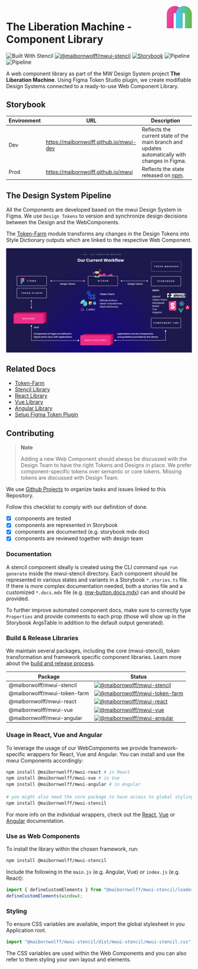 <img src="./mw_logo.png" alt="maibornwolff logo" align="right" height="60">

# The Liberation Machine - Component Library

![Built With Stencil](https://img.shields.io/badge/-Built%20With%20Stencil-16161d.svg?logo=data%3Aimage%2Fsvg%2Bxml%3Bbase64%2CPD94bWwgdmVyc2lvbj0iMS4wIiBlbmNvZGluZz0idXRmLTgiPz4KPCEtLSBHZW5lcmF0b3I6IEFkb2JlIElsbHVzdHJhdG9yIDE5LjIuMSwgU1ZHIEV4cG9ydCBQbHVnLUluIC4gU1ZHIFZlcnNpb246IDYuMDAgQnVpbGQgMCkgIC0tPgo8c3ZnIHZlcnNpb249IjEuMSIgaWQ9IkxheWVyXzEiIHhtbG5zPSJodHRwOi8vd3d3LnczLm9yZy8yMDAwL3N2ZyIgeG1sbnM6eGxpbms9Imh0dHA6Ly93d3cudzMub3JnLzE5OTkveGxpbmsiIHg9IjBweCIgeT0iMHB4IgoJIHZpZXdCb3g9IjAgMCA1MTIgNTEyIiBzdHlsZT0iZW5hYmxlLWJhY2tncm91bmQ6bmV3IDAgMCA1MTIgNTEyOyIgeG1sOnNwYWNlPSJwcmVzZXJ2ZSI%2BCjxzdHlsZSB0eXBlPSJ0ZXh0L2NzcyI%2BCgkuc3Qwe2ZpbGw6I0ZGRkZGRjt9Cjwvc3R5bGU%2BCjxwYXRoIGNsYXNzPSJzdDAiIGQ9Ik00MjQuNywzNzMuOWMwLDM3LjYtNTUuMSw2OC42LTkyLjcsNjguNkgxODAuNGMtMzcuOSwwLTkyLjctMzAuNy05Mi43LTY4LjZ2LTMuNmgzMzYuOVYzNzMuOXoiLz4KPHBhdGggY2xhc3M9InN0MCIgZD0iTTQyNC43LDI5Mi4xSDE4MC40Yy0zNy42LDAtOTIuNy0zMS05Mi43LTY4LjZ2LTMuNkgzMzJjMzcuNiwwLDkyLjcsMzEsOTIuNyw2OC42VjI5Mi4xeiIvPgo8cGF0aCBjbGFzcz0ic3QwIiBkPSJNNDI0LjcsMTQxLjdIODcuN3YtMy42YzAtMzcuNiw1NC44LTY4LjYsOTIuNy02OC42SDMzMmMzNy45LDAsOTIuNywzMC43LDkyLjcsNjguNlYxNDEuN3oiLz4KPC9zdmc%2BCg%3D%3D&colorA=16161d&style=flat-square)
[![@maibornwolff/mwui-stencil](https://img.shields.io/npm/v/@maibornwolff/mwui-stencil?color=blue)](https://www.npmjs.com/package/@maibornwolff/mwui-stencil)
[![Storybook](https://raw.githubusercontent.com/storybookjs/brand/master/badge/badge-storybook.svg?sanitize=true)](https://maibornwolff.github.io/mwui-dev)
![Pipeline](https://github.com/MaibornWolff/mwui/actions/workflows/main-build.yml/badge.svg)
![Pipeline](https://github.com/MaibornWolff/mwui/actions/workflows/release-build.yml/badge.svg)

A web component library as part of the MW Design System project <strong>The Liberation Machine</strong>. Using Figma Token Studio plugin, we create modifiable Design Systems connected to a ready-to-use Web Component Library.

## Storybook

| Environment | URL                                     | Description                                                                                    |
| ----------- | --------------------------------------- | ---------------------------------------------------------------------------------------------- |
| Dev         | https://maibornwolff.github.io/mwui-dev | Reflects the current state of the main branch and updates automatically with changes in Figma. |
| Prod        | https://maibornwolff.github.io/mwui     | Reflects the state released on [npm](https://www.npmjs.com/search?q=%40maibornwolff%2Fmwui).   |

## The Design System Pipeline

All the Components are developed based on the mwui Design System in Figma. We use `Design Tokens` to version and synchronize design decisions between the Design and the WebComponents.

The [Token-Farm](mwui-token-farm/README.md) module transforms any changes in the Design Tokens into Style Dictionary outputs which are linked to the respective Web Component.

![TLM Workflow - Design System Pipeline](tlm_overview.png "TLM Workflow")

## Related Docs

-   [Token-Farm](mwui-token-farm/README.md)
-   [Stencil Library](mwui-stencil/README.md)
-   [React Library](mwui-react/README.md)
-   [Vue Library](mwui-vue/README.md)
-   [Angular Library](mwui-angular/README.md)
-   [Setup Figma Token Plugin](token-plugin.md)

## Contributing

> **Note**
>
> Adding a new Web Component should always be discussed with the Design Team to have the right Tokens and Designs in place. We prefer component-specific tokens over semantic or core tokens. Missing tokens are discussed with Design Team.

We use [Github Projects](https://github.com/orgs/MaibornWolff/projects/4/views/1) to organize tasks and issues linked to this Repository. 

Follow this checklist to comply with our definition of done.

- [x] components are tested
- [x] components are represented in Storybook
- [x] components are documented (e.g. storybook mdx doc)
- [x] components are reviewed together with design team

### Documentation

A stencil component ideally is created using the CLI command `npm run generate` inside the mwui-stencil directory. Each component should be represented in various states and variants in a Storybook `*.stories.ts` file. If there is more complex documentation needed, both a stories file and a customized `*.docs.mdx` file (e.g. [mw-button.docs.mdx](https://github.com/MaibornWolff/mwui/blob/main/mwui-stencil/src/components/mw-button/mw-button.docs.mdx)) can and should be provided.

To further improve automated component docs, make sure to correctly type `Properties` and provide comments to each prop (those will show up in the Storybook ArgsTable in addition to the default output generated).

### Build & Release Libraries


We maintain several packages, including the core (mwui-stencil), token transformation and framework specific component libraries. Learn more about the [build and release process](./release.md).

| Package | Status |
| ------- | ------ |
| @maiborwolff/mwui-stencil      | [![@maibornwolff/mwui-stencil](https://img.shields.io/npm/v/@maibornwolff/mwui-stencil?color=green)](https://www.npmjs.com/package/@maibornwolff/mwui-stencil)    |
| @maiborwolff/mwui-token-farm  | [![@maibornwolff/mwui-token-farm](https://img.shields.io/npm/v/@maibornwolff/mwui-token-farm?color=green)](https://www.npmjs.com/package/@maibornwolff/mwui-token-farm) |
| @maibornwolff/mwui-react | [![@maibornwolff/mwui-react](https://img.shields.io/npm/v/@maibornwolff/mwui-react?color=blue)](https://www.npmjs.com/package/@maibornwolff/mwui-react) |
| @maibornwolff/mwui-vue | [![@maibornwolff/mwui-vue](https://img.shields.io/npm/v/@maibornwolff/mwui-vue?color=blue)](https://www.npmjs.com/package/@maibornwolff/mwui-vue) |
| @maibornwolff/mwui-angular | [![@maibornwolff/mwui-angular](https://img.shields.io/npm/v/@maibornwolff/mwui-angular?color=blue)](https://www.npmjs.com/package/@maibornwolff/mwui-angular) |

### Usage in React, Vue and Angular

To leverage the usage of our WebComponents we provide framework-specific wrappers for React, Vue and Angular. You can install and use the mwui Components accordingly:

```bash
npm install @maibornwolff/mwui-react # in React
npm install @maibornwolff/mwui-vue # in Vue
npm install @maibornwolff/mwui-angular # in Angular

# you might also need the core package to have access to global stylings, see [React](mwui-react/README.md) for more information.
npm install @maibornwolff/mwui-stencil
```

For more info on the individual wrappers, check out the [React](mwui-react/README.md), [Vue](mwui-vue/README.md) or [Angular](mwui-angular/README.md) documentation.

### Use as Web Components

To install the library within the chosen framework, run:

```bash
npm install @maibornwolff/mwui-stencil
```

Include the following in the `main.js` (e.g. Angular, Vue) or `index.js` (e.g. React):

```JavaScript
import { defineCustomElements } from "@maibornwolff/mwui-stencil/loader";
defineCustomElements(window);
```

### Styling

To ensure CSS variables are available, import the global stylesheet in you Application root.

```javascript
import "@maibornwolff/mwui-stencil/dist/mwui-stencil/mwui-stencil.css";
```

The CSS variables are used within the Web Components and you can also refer to them styling your own layout and elements.
